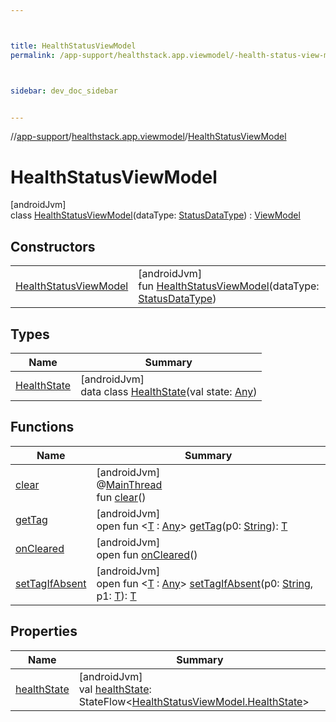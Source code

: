 ```yaml
---



title: HealthStatusViewModel
permalink: /app-support/healthstack.app.viewmodel/-health-status-view-model/index.html



sidebar: dev_doc_sidebar


---
```




//[app-support](/app-support.html)/[healthstack.app.viewmodel](../index.html)/[HealthStatusViewModel](index.html)



# HealthStatusViewModel



[androidJvm]\
class [HealthStatusViewModel](index.html)(dataType: [StatusDataType](../../healthstack.app.status/-status-data-type/index.html)) : [ViewModel](https://developer.android.com/reference/kotlin/androidx/lifecycle/ViewModel.html)



## Constructors


| | |
|---|---|
| [HealthStatusViewModel](-health-status-view-model.html) | [androidJvm]<br>fun [HealthStatusViewModel](-health-status-view-model.html)(dataType: [StatusDataType](../../healthstack.app.status/-status-data-type/index.html)) |


## Types


| Name | Summary |
|---|---|
| [HealthState](-health-state/index.html) | [androidJvm]<br>data class [HealthState](-health-state/index.html)(val state: [Any](https://kotlinlang.org/api/latest/jvm/stdlib/kotlin/-any/index.html)) |


## Functions


| Name | Summary |
|---|---|
| [clear](../-task-view-model/index.html#-1936886459%2FFunctions%2F-1544593023) | [androidJvm]<br>@[MainThread](https://developer.android.com/reference/kotlin/androidx/annotation/MainThread.html)<br>fun [clear](../-task-view-model/index.html#-1936886459%2FFunctions%2F-1544593023)() |
| [getTag](../-task-view-model/index.html#-215894976%2FFunctions%2F-1544593023) | [androidJvm]<br>open fun &lt;[T](../-task-view-model/index.html#-215894976%2FFunctions%2F-1544593023) : [Any](https://kotlinlang.org/api/latest/jvm/stdlib/kotlin/-any/index.html)&gt; [getTag](../-task-view-model/index.html#-215894976%2FFunctions%2F-1544593023)(p0: [String](https://kotlinlang.org/api/latest/jvm/stdlib/kotlin/-string/index.html)): [T](../-task-view-model/index.html#-215894976%2FFunctions%2F-1544593023) |
| [onCleared](../-task-view-model/index.html#-1930136507%2FFunctions%2F-1544593023) | [androidJvm]<br>open fun [onCleared](../-task-view-model/index.html#-1930136507%2FFunctions%2F-1544593023)() |
| [setTagIfAbsent](../-task-view-model/index.html#-1567230750%2FFunctions%2F-1544593023) | [androidJvm]<br>open fun &lt;[T](../-task-view-model/index.html#-1567230750%2FFunctions%2F-1544593023) : [Any](https://kotlinlang.org/api/latest/jvm/stdlib/kotlin/-any/index.html)&gt; [setTagIfAbsent](../-task-view-model/index.html#-1567230750%2FFunctions%2F-1544593023)(p0: [String](https://kotlinlang.org/api/latest/jvm/stdlib/kotlin/-string/index.html), p1: [T](../-task-view-model/index.html#-1567230750%2FFunctions%2F-1544593023)): [T](../-task-view-model/index.html#-1567230750%2FFunctions%2F-1544593023) |


## Properties


| Name | Summary |
|---|---|
| [healthState](health-state.html) | [androidJvm]<br>val [healthState](health-state.html): StateFlow&lt;[HealthStatusViewModel.HealthState](-health-state/index.html)&gt; |



